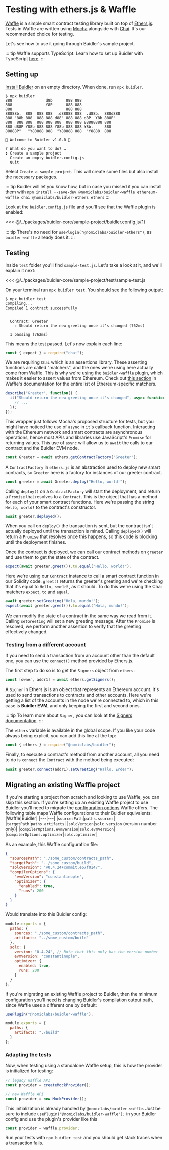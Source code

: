 # Testing with ethers.js & Waffle

[Waffle](https://getwaffle.io/) is a simple smart contract testing library built on top of [Ethers.js](https://docs.ethers.io/ethers.js/html/). Tests in Waffle are written using [Mocha](https://mochajs.org/) alongside with [Chai](https://www.chaijs.com/). It's our recommended choice for testing.

Let's see how to use it going through Buidler's sample project.

::: tip
Waffle supports TypeScript. Learn how to set up Buidler with TypeScript [here](./typescript.md).
:::

## Setting up

[Install Buidler](/getting-started/#local-installation-recommended) on an empty directory. When done, run `npx buidler`.  

```
$ npx buidler
888               d8b      888 888
888               Y8P      888 888
888                        888 888
88888b.  888  888 888  .d88888 888  .d88b.  888d888
888 "88b 888  888 888 d88" 888 888 d8P  Y8b 888P"
888  888 888  888 888 888  888 888 88888888 888
888 d88P Y88b 888 888 Y88b 888 888 Y8b.     888
88888P"   "Y88888 888  "Y88888 888  "Y8888  888

👷 Welcome to Buidler v1.0.0 👷‍‍

? What do you want to do? …
❯ Create a sample project
  Create an empty buidler.config.js
  Quit
```

Select `Create a sample project`. This will create some files but also install the necessary packages.

::: tip
Buidler will let you know how, but in case you missed it you can install them with `npm install --save-dev @nomiclabs/buidler-waffle ethereum-waffle chai @nomiclabs/buidler-ethers ethers`
:::

Look at the `buidler.config.js` file and you'll see that the Waffle plugin is enabled:

<<< @/../packages/buidler-core/sample-project/buidler.config.js{1}

::: tip 
There's no need for `usePlugin("@nomiclabs/buidler-ethers")`, as `buidler-waffle` already does it.
:::

## Testing

Inside `test` folder you'll find  `sample-test.js`. Let's take a look at it, and we'll explain it next:

<<< @/../packages/buidler-core/sample-project/test/sample-test.js

On your terminal run `npx buidler test`. You should see the following output:

```
$ npx buidler test
Compiling...
Compiled 1 contract successfully


  Contract: Greeter
    ✓ Should return the new greeting once it's changed (762ms)

  1 passing (762ms)
```

This means the test passed. Let's now explain each line:

```js
const { expect } = require("chai");
```
We are requiring `Chai` which is an assertions library. These asserting functions are called "matchers", and the ones we're using here actually come from Waffle. This is why we're using the `buidler-waffle` plugin, which makes it easier to assert values from Ethereum. Check out [this section](https://ethereum-waffle.readthedocs.io/en/latest/matchers.html) in Waffle's documentation for the entire list of Ethereum-specific matchers.

```js
describe("Greeter", function() {
  it("Should return the new greeting once it's changed", async function() {
    // ...
  });
});
```

This wrapper just follows Mocha's proposed structure for tests, but you might have noticed the use of `async` in `it`'s callback function. Interacting with the Ethereum network and smart contracts are asynchronous operations, hence most APIs and libraries use JavaScript's `Promise` for returning values. This use of `async` will allow us to `await` the calls to our contract and the Buidler EVM node.

```js
const Greeter = await ethers.getContractFactory("Greeter");
```

A `ContractFactory` in `ethers.js` is an abstraction used to deploy new smart contracts, so `Greeter` here is a factory for instances of our greeter contract.

```js
const greeter = await Greeter.deploy("Hello, world!");
```

Calling `deploy()` on a `ContractFactory` will start the deployment, and return a `Promise` that resolves to a `Contract`. This is the object that has a method for each of your smart contract functions. Here we're passing the string `Hello, world!` to the contract's constructor.

```js
await greeter.deployed();
```

When you call on `deploy()` the transaction is sent, but the contract isn't actually deployed until the transaction is mined. Calling `deployed()` will return a `Promise` that resolves once this happens, so this code is blocking until the deployment finishes.

Once the contract is deployed, we can call our contract methods on `greeter` and use them to get the state of the contract.

```js
expect(await greeter.greet()).to.equal("Hello, world!");
```

Here we're using our `Contract` instance to call a smart contract function in our Solidity code. `greet()` returns the greeter's greeting and we're checking that it's equal to `Hello, world!`, as it should. To do this we're using the Chai matchers `expect`, `to` and `equal`. 

```js
await greeter.setGreeting("Hola, mundo!");
expect(await greeter.greet()).to.equal("Hola, mundo!");
```

We can modify the state of a contract in the same way we read from it. Calling `setGreeting` will set a new greeting message. After the `Promise` is resolved, we perform another assertion to verify that the greeting effectively changed.

### Testing from a different account

If you need to send a transaction from an account other than the default one, you can use the `connect()` method provided by Ethers.js.

The first step to do so is to get the `Signers` object from `ethers`:
```js
const [owner, addr1] = await ethers.getSigners();
```
A `Signer` in Ethers.js is an object that represents an Ethereum account. It's used to send transactions to contracts and other accounts. Here we're getting a list of the accounts in the node we're connected to, which in this case is **Buidler EVM**, and only keeping the first and second ones.

::: tip
To learn more about `Signer`, you can look at the [Signers documentation](https://docs.ethers.io/ethers.js/html/api-wallet.html).
:::

The `ethers` variable is available in the global scope. If you like your code always being explicit, you can add this line at the top:
```js
const { ethers } = require("@nomiclabs/buidler");
```

Finally, to execute a contract's method from another account, all you need to do is `connect` the `Contract` with the method being executed:

```js
await greeter.connect(addr1).setGreeting("Hallo, Erde!");
```

## Migrating an existing Waffle project

If you're starting a project from scratch and looking to use Waffle, you can skip this section. If you're setting up an existing Waffle project to use Buidler you'll need to migrate the [configuration options](https://ethereum-waffle.readthedocs.io/en/latest/configuration.html) Waffle offers. The following table maps Waffle configurations to their Buidler equivalents:
|Waffle|Buidler|
|---|---|
|`sourcesPath`|`paths.sources`|
|`targetPath`|`paths.artifacts`|
|`solcVersion`|`solc.version` (version number only)|
|`compilerOptions.evmVersion`|`solc.evmVersion`|
|`compilerOptions.optimizer`|`solc.optimizer`|

As an example, this Waffle configuration file:

```json
{
  "sourcesPath": "./some_custom/contracts_path",
  "targetPath": "../some_custom/build",
  "solcVersion": "v0.4.24+commit.e67f0147",
  "compilerOptions": {
    "evmVersion": "constantinople",
    "optimizer": {
      "enabled": true,
      "runs": 200
    }
  }
}
```

Would translate into this Buidler config:

```js
module.exports = {
  paths: {
    sources: "./some_custom/contracts_path",
    artifacts: "../some_custom/build"
  },
  solc: {
    version: "0.4.24", // Note that this only has the version number
    evmVersion: "constantinople",
    optimizer: {
      enabled: true,
      runs: 200
    }
  }
};
```

If you're migrating an existing Waffle project to Buidler, then the minimum configuration you'll need is changing Buidler's compilation output path, since Waffle uses a different one by default:

```js
usePlugin("@nomiclabs/buidler-waffle");

module.exports = {
  paths: {
    artifacts: "./build"
  }
};
```

### Adapting the tests

Now, when testing using a standalone Waffle setup, this is how the provider is initialized for testing:

```js
// legacy Waffle API
const provider = createMockProvider();

// new Waffle API
const provider = new MockProvider();
```

This initialization is already handled by `@nomiclabs/buidler-waffle`. Just be sure to include `usePlugin("@nomiclabs/buidler-waffle");` in your Buidler config and use the plugin's provider like this

```js
const provider = waffle.provider;
```

Run your tests with `npx buidler test` and you should get stack traces when a transaction fails.

[buidler evm]: ../buidler-evm/README.md


[Buidler Runtime Environment]: /documentation/#buidler-runtime-environment-bre
